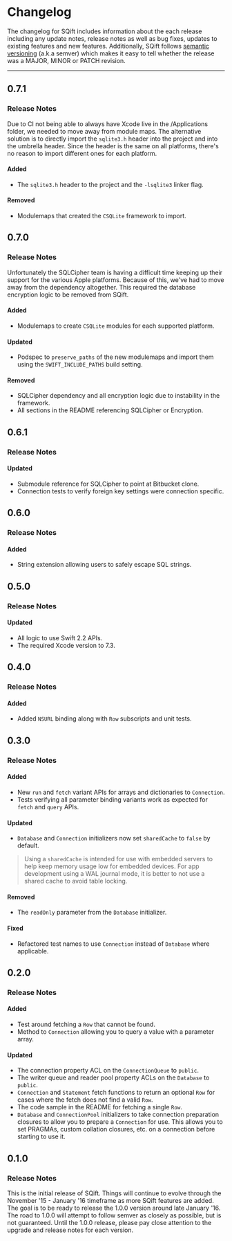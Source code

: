# Changelog

The changelog for SQift includes information about the each release including any update notes, release notes as well as bug fixes, updates to existing features and new features. Additionally, SQift follows [semantic versioning](http://semver.org/) (a.k.a semver) which makes it easy to tell whether the release was a MAJOR, MINOR or PATCH revision.

---

## 0.7.1

### Release Notes

Due to CI not being able to always have Xcode live in the /Applications folder, we needed to move away from module maps. The alternative solution is to directly import the `sqlite3.h` header into the project and into the umbrella header. Since the header is the same on all platforms, there's no reason to import different ones for each platform.

#### Added

* The `sqlite3.h` header to the project and the `-lsqlite3` linker flag.

#### Removed

* Modulemaps that created the `CSQLite` framework to import.

## 0.7.0

### Release Notes

Unfortunately the SQLCipher team is having a difficult time keeping up their support for the various Apple platforms. Because of this, we've had to move away from the dependency altogether. This required the database encryption logic to be removed from SQift.

#### Added

* Modulemaps to create `CSQLite` modules for each supported platform.

#### Updated

* Podspec to `preserve_paths` of the new modulemaps and import them using the `SWIFT_INCLUDE_PATHS` build setting.

#### Removed

* SQLCipher dependency and all encryption logic due to instability in the framework.
* All sections in the README referencing SQLCipher or Encryption.

## 0.6.1

### Release Notes

#### Updated

* Submodule reference for SQLCipher to point at Bitbucket clone.
* Connection tests to verify foreign key settings were connection specific.

## 0.6.0

### Release Notes

#### Added

* String extension allowing users to safely escape SQL strings.

## 0.5.0

### Release Notes

#### Updated

* All logic to use Swift 2.2 APIs.
* The required Xcode version to 7.3.

## 0.4.0

### Release Notes

#### Added

* Added `NSURL` binding along with `Row` subscripts and unit tests.

## 0.3.0

### Release Notes

#### Added

* New `run` and `fetch` variant APIs for arrays and dictionaries to `Connection`.
* Tests verifying all parameter binding variants work as expected for `fetch` and `query` APIs.

#### Updated

* `Database` and `Connection` initializers now set `sharedCache` to `false` by default.

> Using a `sharedCache` is intended for use with embedded servers to help keep memory usage low for embedded devices. For app development using a WAL journal mode, it is better to not use a shared cache to avoid table locking.

#### Removed

* The `readOnly` parameter from the `Database` initializer.

#### Fixed

* Refactored test names to use `Connection` instead of `Database` where applicable.

## 0.2.0

### Release Notes

#### Added

* Test around fetching a `Row` that cannot be found.
* Method to `Connection` allowing you to query a value with a parameter array.

#### Updated

* The connection property ACL on the `ConnectionQueue` to `public`.
* The writer queue and reader pool property ACLs on the `Database` to `public`.
* `Connection` and `Statement` fetch functions to return an optional `Row` for cases where the fetch does not find a valid `Row`.
* The code sample in the README for fetching a single `Row`.
* `Database` and `ConnectionPool` initializers to take connection preparation closures to allow you to prepare a `Connection` for use. This allows you to set PRAGMAs, custom collation closures, etc. on a connection before starting to use it.

## 0.1.0

### Release Notes

This is the initial release of SQift. Things will continue to evolve through the November '15 - January '16 timeframe as more SQift features are added. The goal is to be ready to release the 1.0.0 version around late January '16. The road to 1.0.0 will attempt to follow semver as closely as possible, but is not guaranteed. Until the 1.0.0 release, please pay close attention to the upgrade and release notes for each version.
